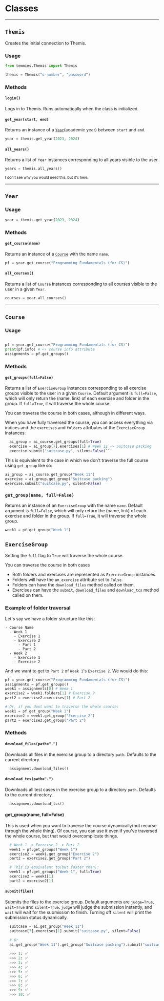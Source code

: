 # Classes
---
## `Themis`
Creates the initial connection to Themis.

### Usage
```python
from temmies.Themis import Themis

themis = Themis("s-number", "password")
```

### Methods
#### `login()`
Logs in to Themis. Runs automatically when the class is initialized.

#### `get_year(start, end)`
Returns an instance of a [`Year`](#year)(academic year) between `start` and `end`. 

```python
year = themis.get_year(2023, 2024)
```

#### `all_years()`
Returns a list of `Year` instances corresponding to all years visible to the user.

```python
years = themis.all_years()
```
<sub> I don't see why you would need this, but it's here. </sub>

----

## `Year`

### Usage
```python
year = themis.get_year(2023, 2024)
```

### Methods
#### `get_course(name)`
Returns an instance of a [`Course`](#course) with the name `name`.

```python
pf = year.get_course("Programming Fundamentals (for CS)")
```

#### `all_courses()`
Returns a list of `Course` instances corresponding to all courses visible to the user in a given `Year`.

```python
courses = year.all_courses()
```

----

## `Course`
### Usage
```python

pf = year.get_course("Programming Fundamentals (for CS)")
print(pf.info) # <- course info attribute
assignments = pf.get_groups()
```

### Methods
#### `get_groups(full=False)`
Returns a list of `ExerciseGroup` instances corresponding to all exercise groups visible to the user in a given `Course`. Default argument is `full=False`, which will only return the (name, link) of each exercise and folder in the group. If `full=True`, it will traverse the whole course.

You can traverse the course in both cases, although in different ways. 

When you have fully traversed the course, you can access everything via indices and the `exercises` and `folders` attributes of the `ExerciseGroup` instances:

```python
  ai_group = ai_course.get_groups(full=True)
  exercise = ai_group[7].exercises[1] # Week 11 -> Suitcase packing
  exercise.submit("suitcase.py", silent=False)```
```

This is equivalent to the case in which we don't traverse the full course using `get_group` like so:

```python
ai_group = ai_course.get_group("Week 11")
exercise = ai_group.get_group("Suitcase packing")
exercise.submit("suitcase.py", silent=False)
```

### `get_group(name, full=False)`
Returns an instance of an `ExerciseGroup` with the name `name`. Default argument is `full=False`, which will only return the (name, link) of each exercise and folder in the group. If `full=True`, it will traverse the whole group.

```python
week1 = pf.get_group("Week 1")
```

## `ExerciseGroup`
Setting the `full` flag to `True` will traverse the whole course. 

You can traverse the course in both cases
* Both folders and exercises are represented as `ExerciseGroup` instances.
* Folders will have the `am_exercise` attribute set to `False`.
* Folders can have the `download_files` method called on them.
* Exercises can have the `submit`, `download_files` and `download_tcs` method called on them.


### Example of folder traversal
Let's say we have a folder structure like this:
```
- Course Name
  - Week 1
    - Exercise 1
    - Exercise 2
      - Part 1
      - Part 2
  - Week 2
    - Exercise 1
    - Exercise 2
```
And we want to get to `Part 2` of `Week 1`'s `Exercise 2`. We would do this:

```python
pf = year.get_course("Programming Fundamentals (for CS)")
assignments = pf.get_groups()
week1 = assignments[0] # Week 1
exercise2 = week1.folders[1] # Exercise 2
part2 = exercise2.exercises[1] # Part 2

# Or, if you dont want to traverse the whole course:
week1 = pf.get_group("Week 1")
exercise2 = week1.get_group("Exercise 2")
part2 = exercise2.get_group("Part 2")
```


### Methods
#### `download_files(path=".")`
Downloads all files in the exercise group to a directory `path`. Defaults to the current directory.

```python
  assignment.download_files()
```

#### `download_tcs(path=".")`
Downloads all test cases in the exercise group to a directory `path`. Defaults to the current directory.

```python
  assignment.download_tcs()
```

#### get_group(name, full=False)
This is used when you want to traverse the course dynamically(not recurse through the whole thing). Of course, you can use it even if you've traversed the whole course, but that would overcomplicate things.

```python
  # Week 1 -> Exercise 2 -> Part 2
  week1 = pf.get_groups("Week 1")
  exercise2 = week1.get_group("Exercise 2")
  part2 = exercise2.get_group("Part 2")

  # This is equivalent to(but faster than):
  week1 = pf.get_groups("Week 1", full=True)
  exercise2 = week1[1]
  part2 = exercise2[1]
```


#### `submit(files)`
Submits the files to the exercise group. Default arguments are `judge=True`, `wait=True` and `silent=True`. `judge` will judge the submission instantly, and `wait` will wait for the submission to finish. Turning off `silent` will print the submission status dynamically.

```python
  suitcase = ai.get_group("Week 11")
  suitcase[7].exercises[1].submit("suitcase.py", silent=False)
  
  # Or
  ai.get_group("Week 11").get_group("Suitcase packing").submit("suitcase.py", silent=False)
  
  >>> 1: ✅
  >>> 2: ✅
  >>> 3: ✅
  >>> 4: ✅
  >>> 5: ✅
  >>> 6: ✅
  >>> 7: ✅
  >>> 8: ✅
  >>> 9: ✅
  >>> 10: ✅
  
```




